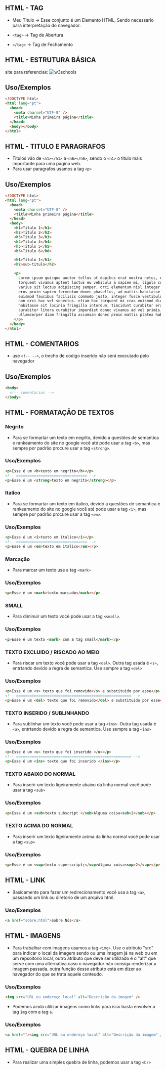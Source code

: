 ## HTML - TAG

- <nomeDaTag> Meu Titulo </nomeDaTag> -> Esse conjunto é um Elemento HTML, Sendo necessario para interpretação do navegador.

- `<tag>` -> Tag de Abertura
- `</tag>` -> Tag de Fechamento

## HTML - ESTRUTURA BÁSICA

site para referencias: ![w3schools](https://www.w3schools.com)

## Uso/Exemplos

```html
<!DOCTYPE html>
<html lang="pt">
  <head>
    <meta charset="UTF-8" />
    <title>Minha primeira página</title>
  </head>
  <body></body>
</html>
```

## HTML - TITULO E PARAGRAFOS

- Titulos vão de `<h1></h1>` a `<h6></h6>`, sendo o `<h1>` o titulo mais importante para uma pagina web.
- Para usar paragrafos usamos a tag `<p>`

## Uso/Exemplos

```html
<!DOCTYPE html>
<html lang="pt">
  <head>
    <meta charset="UTF-8" />
    <title>Minha primeira página</title>
  </head>
  <body>
    <h1>Titulo 1</h1>
    <h2>Titulo 2</h2>
    <h3>Titulo 3</h3>
    <h4>Titulo 4</h4>
    <h5>Titulo 5</h5>
    <h6>Titulo 6</h6>

    <h1>Titulo 1</h1>
    <h2>sub-titulo</h2>

    <p>
      Lorem ipsum quisque auctor tellus ut dapibus erat nostra netus, ut
      torquent vivamus aptent luctus eu vehicula a sapien mi, ligula cursus sed
      varius sit lectus adipiscing semper. orci elementum nisl integer aptent
      eros proin sapien fermentum donec phasellus, ad mattis habitasse neque
      euismod faucibus facilisis commodo justo, integer fusce vestibulum aenean
      non orci hac vel senectus. etiam hac torquent mi cras euismod dictum
      habitasse sit lacinia fringilla interdum, tincidunt curabitur erat
      curabitur litora curabitur imperdiet donec vivamus ad vel primis, mollis
      ullamcorper diam fringilla accumsan donec proin mattis platea habitant.
    </p>
  </body>
</html>
```

## HTML - COMENTARIOS

- use `<!-- -->`, o trecho de codigo inserido não será executado pelo navegador

## Uso/Exemplos

```html
<body>
  <!-- comentarios -->
</body>
```

## HTML - FORMATAÇÃO DE TEXTOS

### Negrito

- Para se formartar um texto em negrito, devido a questões de semantica e rankeamento do site no google você até pode usar a tag `<b>`, mas sempre por padrão procure usar a tag `<strong>`.

### Uso/Exemplos

```html
<p>Esse é um <b>texto em negrito</b></p>
<!-- ================================ -->
<p>Esse é um <strong>texto em negrito</strong></p>
```

### Italico

- Para se formartar um texto em italico, devido a questões de semantica e rankeamento do site no google você até pode usar a tag `<i>`, mas sempre por padrão procure usar a tag `<em>`.

### Uso/Exemplos

```html
<p>Esse é um <i>texto em italico</i></p>
<!-- ================================ -->
<p>Esse é um <em>texto em italico</em></p>
```

### Marcação

- Para marcar um texto use a tag `<mark>`

### Uso/Exemplos

```html
<p>Esse é um <mark>texto marcado</mark></p>
```

### SMALL

- Para diminuir um texto você pode usar a tag `<small>`.

### Uso/Exemplos

```html
<p>Esse é um texto <mark> com a tag small</mark></p>
```

### TEXTO EXCLUIDO / RISCADO AO MEIO

- Para riscar um texto você pode usar a tag `<del>`. Outra tag usada é `<s>`, entrtando devido a regra de semantica. Use sempre a tag `<del>`

### Uso/Exemplos

```html
<p>Esse é um <s> texto que foi removido</s> e substituido por esse</p>
<!-- ==================================================== -->
<p>Esse é um <del> texto que foi removido</del> e substituido por esse</p>
```

### TEXTO INSERIDO / SUBLINHANDO

- Para sublinhar um texto você pode usar a tag `<ins>`. Outra tag usada é `<u>`, entrtando devido a regra de semantica. Use sempre a tag `<ins>`

### Uso/Exemplos

```html
<p>Esse é um <u> texto que foi inserido </u></p>
<!-- ==================================================== -->
<p>Esse é um <ins> texto que foi inserido </ins></p>
```

### TEXTO ABAIXO DO NORMAL

- Para inserir um texto ligeiramente abaixo da linha normal você pode usar a tag `<sub>`

### Uso/Exemplos

```html
<p>Esse é um <sub>texto subscript </sub>Alguma coisa<sub>2</sub></p>
```

### TEXTO ACIMA DO NORMAL

- Para inserir um texto ligeiramente acima da linha normal você pode usar a tag `<sup>`

### Uso/Exemplos

```html
<p>Esse é um <sup>texto superscript;</sup>Alguma coisa<sup>2</sup></p>
```

## HTML - LINK

- Basicamente para fazer um redirecionamento você usa a tag `<a>`, passando um link ou diretorio de um arquivo html.

### Uso/Exemplos

```html
<a href="sobre.html">Sobre Nós</a>
```

## HTML - IMAGENS

- Para trabalhar com imagens usamos a tag `<img>`. Use o atributo "src" para indicar o local da imagem sendo ou uma imagem já na web ou em um repsoitorio local, outro atributo que deve ser utilizado é o "alt" que serve com uma alternativa caso o navegador não consiga renderizar a imagem passada. outra função desse atributo está em dizer ao navegador do que se trata aquele conteudo.

### Uso/Exemplos

```html
<img src="URL ou endereço local" alt="Descrição da imagem" />
```

- Podemos ainda utilizar imagens como links para isso basta envolver a tag `img` com a tag `a`.

### Uso/Exemplos

```html
<a href=""><img src="URL ou endereço local" alt="Descrição da imagem" /></a>
```

## HTML - QUEBRA DE LINHA

- Para realizar uma simples quebra de linha, podemos usar a tag `<br>`
